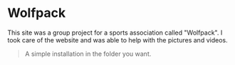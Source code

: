 # Wolfpack

This site was a group project for a sports association called "Wolfpack". I took care of the website and was able to help with the pictures and videos.

> A simple installation in the folder you want.
